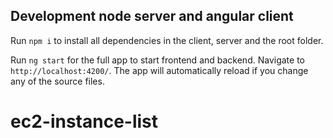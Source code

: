 ## Development node server and angular client

Run `npm i` to install all dependencies in the client, server and the root folder.


Run `ng start` for the full app to start frontend and backend. Navigate to `http://localhost:4200/`. The app will automatically reload if you change any of the source files.

# ec2-instance-list
